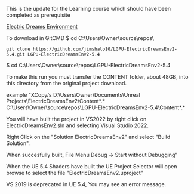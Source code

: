 
This is the update for the Learning course which should have been completed as prerequisite 

[Electric Dreams Environment](https://dev.epicgames.com/community/learning/courses/x3L/unreal-engine-electric-dreams-environment-unpacked/BERJ/unreal-engine-electric-dreams-environment-unpacked-overview)

To download in GitCMD
$ cd C:\Users\Owner\source\repos\
```
git clone https://github.com/jimshalo10/LGPU-ElectricDreamsEnv2-5.4.git LGPU-ElectricDreamsEnv2-5.4
```
$ cd  C:\Users\Owner\source\repos\LGPU-ElectricDreamsEnv2-5.4

To make this run you must transfer the CONTENT folder, about 48GB, into this directory from the original project download. 

example 
"XCopy/s D:\Users\Owner\Documents\Unreal Projects\ElectricDreamsEnv2\Content\*.* 
C:\Users\Owner\source\repos\LGPU-ElectricDreamsEnv2-5.4\Content\*.*

You will have built the project in VS2022 by right click on ElectricDreamsEnv2.sln and selecting Visual Studio 2022.

Right Click on the "Solution ElectricDreamsEnv2" and select "Build Solution".

When succesfully built, File Menu Debug -> Start without Debugging"

When the UE 5.4 Shaders have built the UE Project Selector will open browse to select the file "ElectricDreamsEnv2.uproject"



VS 2019 is deprecated in UE 5.4, You may see an error message.
